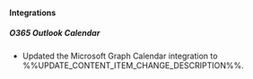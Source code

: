
#### Integrations

##### O365 Outlook Calendar

- Updated the Microsoft Graph Calendar integration to %%UPDATE_CONTENT_ITEM_CHANGE_DESCRIPTION%%.

